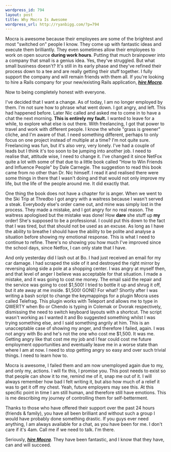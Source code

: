 ```yaml
--- 
wordpress_id: 794
layout: post
title: Why Mocra Is Awesome
wordpress_url: http://ryanbigg.com/?p=794
---
```

Mocra is awesome because their employees are some of the brightest and most "switched on" people I know. They come up with fantastic ideas and execute them brilliantly. They even sometimes allow their employees to work on open source <strong>during work hours</strong>. Putting that much brainpower into a company that small is a genius idea. Yes, they've struggled. But what small business doesn't? It's still in its early phase and they've refined their process down to a tee and are really getting their stuff together. I fully support the company and will remain friends with them all. If you're looking to hire a Rails company for your new/existing Rails application, <strong><em><a href='mailto:rails@mocra.com'>hire Mocra</a></em></strong>.

Now to being completely honest with everyone.

 I've decided that I want a change. As of today, I am no longer employed by them. I'm not sure how to phrase what went down. I got angry, and left. This had happened before. Later Nic called and asked me to come in to have a chat the next morning. <strong>This is entirely my fault.</strong> I wanted to leave for a while, to explore what else is out there. With freelancing, I got that power to travel and work with different people. I know the whole "grass is greener" cliche, and I'm aware of that. I need something different, perhaps to only focus on one project instead of multiple at a time? I'm not quite sure. Freelancing was fun, but it's also very, very lonely. I've had a couple of leads but I think it's too soon to be jumping into another job. I need to realise that, attitude wise, I need to change it. I've changed it since NetFox quite a lot with some of that due to a little book called "How to Win Friends and Influence People" by Dale Carnegie. The suggestion to read this book came from no other than Dr. Nic himself. I read it and realised there were some things in there that I wasn't doing and that would not only improve my life, but the life of the people around me. It did exactly that.

One thing the book does not have a chapter for is anger. When we went to the Ski Trip at Thredbo I got angry with a waitress because I wasn't served a steak. Everybody else's order came out, and mine was simply lost in the process. They made a mistake, and I got angry for no real reason. The waitress apologised but the mistake was done! How <strong>dare</strong> she stuff up <strong>my</strong> order! She's supposed to be a professional. I could put this down to the fact that I was tired, but that should not be used as an excuse. As long as I have the ability to breathe I should have the ability to be polite and analyse a situation before showing my emotional response. This is what I need to continue to refine. There's no showing you how much I've improved since the school days, since Netfox, I can only state that I have.

And only yesterday did I lash out at Bo. I had just received an email for my car damage. I had scraped the side of it and destroyed the right mirror by reversing along side a pole at a shopping center. I was angry at myself then, and that level of anger I believe was acceptable for that situation. I made a mistake, and it was going to cost me money. The email said the repair and the service was going to cost $1,500! I tried to bottle it up and shrug it off, but it ate away at me inside. $1,500! GONE! For what? Shortly after I was writing a bash script to change the keymappings for a plugin Mocra uses called Telefrag. This plugin works with Teleport and allows me to type in QWERTY when Bo or Chendo is typing in Colemak or Dvorak respectively, dismissing the need to switch keyboard layouts with a shortcut. The script wasn't working as I wanted it and Bo suggested something whilst I was trying something else, and I said something angrily at him. This is an unacceptable case of showing my anger, and therefore I failed, again. I was not angry with Bo and he's not the one who cost me $1,500. It was me. Getting angry like that cost me my job and I fear could cost me future employment opportunities and eventually leave me in a worse state than where I am at now. I need to stop getting angry so easy and over such trivial things. I need to learn how to.

Mocra is awesome, I failed them and am now unemployed again due to my, and only my, actions. I will fix this, I promise you. This post needs to exist so that people can show it to me, remind me of it, snap me out of it. I will always remember how bad I felt writing it, but also how much of a relief it was to get it off my chest. Yeah, future employers may see this. At this specific point in time I am still human, and therefore still have emotions. This is me describing my journey of controlling them for self-betterment. 

Thanks to those who have offered their support over the past 24 hours (friends & family), you have all been brilliant and without such a group I would have probably done something drastic. If you guys ever need anything, I am always available for a chat, as you have been for me. I don't care if it's 4am. Call me if we need to talk. I'm there. 

Seriously, <strong><em><a href='mailto:rails@mocra.com'>hire Mocra</a></em></strong>. They have been fantastic, and I know that they have, can and will succeed.
